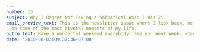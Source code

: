 ```yaml
---
number: 13
subject: Why I Regret Not Taking a Sabbatical When I Was 25
email_preview_text: This is the newsletter issue where I look back, memoir-style,
  on some of the most pivotal moments of my life.
outro_text: Have a wonderful weekend everybody! See you next week. –Jared
date: '2018-08-03T09:37:36-07:00'
---
```


